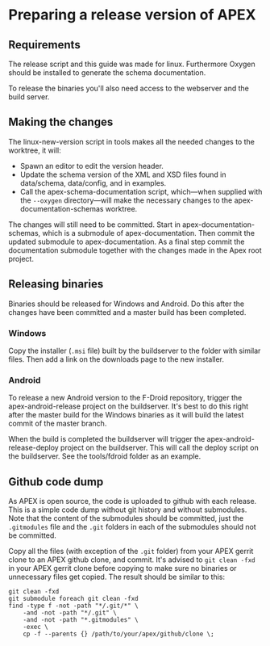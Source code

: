 Preparing a release version of APEX
===================================

Requirements
------------

The release script and this guide was made for linux. Furthermore Oxygen should
be installed to generate the schema documentation.

To release the binaries you'll also need access to the webserver and the build
server.

Making the changes
------------------

The linux-new-version script in tools makes all the needed changes to the
worktree, it will:

* Spawn an editor to edit the version header.
* Update the schema version of the XML and XSD files found in data/schema,
  data/config, and in examples.
* Call the apex-schema-documentation script, which&mdash;when supplied with
  the `--oxygen` directory&mdash;will make the necessary changes to the
  apex-documentation-schemas worktree.

The changes will still need to be committed. Start in
apex-documentation-schemas, which is a submodule of apex-documentation. Then
commit the updated submodule to apex-documentation. As a final step commit the
documentation submodule together with the changes made in the Apex root project.

Releasing binaries
------------------

Binaries should be released for Windows and Android. Do this after the
changes have been committed and a master build has been completed.

### Windows

Copy the installer (`.msi` file) built by the buildserver to the folder with
similar files. Then add a link on the downloads page to the new installer.

### Android

To release a new Android version to the F-Droid repository, trigger the
apex-android-release project on the buildserver. It's best to do this right
after the master build for the Windows binaries as it will build the latest
commit of the master branch.

When the build is completed the buildserver will trigger the
apex-android-release-deploy project on the buildserver. This will call the
deploy script on the buildserver. See the tools/fdroid folder as an example.

Github code dump
----------------

As APEX is open source, the code is uploaded to github with each release. This
is a simple code dump without git history and without submodules. Note that the
content of the submodules should be committed, just the `.gitmodules` file and
the `.git` folders in each of the submodules should not be committed.

Copy all the files (with exception of the `.git` folder) from your APEX gerrit
clone to an APEX github clone, and commit. It's advised to `git clean -fxd` in
your APEX gerrit clone before copying to make sure no binaries or unnecessary
files get copied. The result should be similar to this:

```shell
git clean -fxd
git submodule foreach git clean -fxd
find -type f -not -path "*/.git/*" \
    -and -not -path "*/.git" \
    -and -not -path "*.gitmodules" \
    -exec \
    cp -f --parents {} /path/to/your/apex/github/clone \;
```
